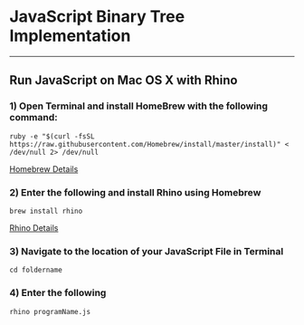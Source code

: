# JavaScript Binary Tree Implementation
---
## Run JavaScript on Mac OS X with Rhino

### 1) Open Terminal and install HomeBrew with the following command: 
    ruby -e "$(curl -fsSL https://raw.githubusercontent.com/Homebrew/install/master/install)" < /dev/null 2> /dev/null
<a href= "https://brew.sh" >Homebrew Details</a>

### 2) Enter the following and install Rhino using Homebrew 
    brew install rhino
<a href= "http://macappstore.org/rhino/" >Rhino Details</a>

### 3) Navigate to the location of your JavaScript File in Terminal
    cd foldername

### 4) Enter the following
    rhino programName.js








